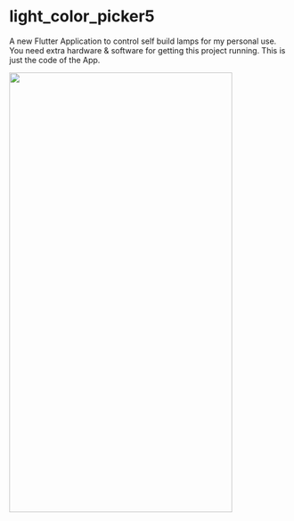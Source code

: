 # light_color_picker5

A new Flutter Application to control self build lamps for my personal use.
You need extra hardware & software for getting this project running. This is just the code of the App.

<img src="https://user-images.githubusercontent.com/51674496/134729746-d6f7c355-361e-4047-852e-8d10a981b9c0.jpg" width="400" height="790">
